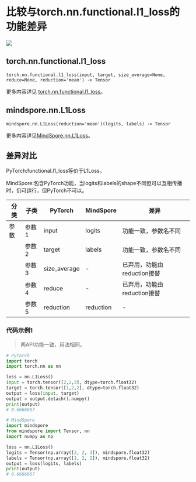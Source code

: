 # 比较与torch.nn.functional.l1_loss的功能差异

<a href="https://gitee.com/mindspore/docs/blob/master/docs/mindspore/source_zh_cn/note/api_mapping/pytorch_diff/L1Loss_func.md" target="_blank"><img src="https://mindspore-website.obs.cn-north-4.myhuaweicloud.com/website-images/master/resource/_static/logo_source.png"></a>

## torch.nn.functional.l1_loss

``` text
torch.nn.functional.l1_loss(input, target, size_average=None, reduce=None, reduction='mean') -> Tensor
```

更多内容详见 [torch.nn.functional.l1_loss](https://pytorch.org/docs/1.8.1/nn.functional.html#l1-loss)。

## mindspore.nn.L1Loss

```text
mindspore.nn.L1Loss(reduction='mean')(logits, labels) -> Tensor
```

更多内容详见[MindSpore.nn.L1Loss](https://mindspore.cn/docs/zh-CN/master/api_python/nn/mindspore.nn.L1Loss.html)。

## 差异对比

PyTorch:functional.l1_loss等价于L1Loss。

MindSpore:包含PyTorch功能，当logits和labels的shape不同但可以互相传播时，仍可运行，但PyTorch不可以。

| 分类 | 子类  | PyTorch   | MindSpore | 差异                 |
| ---- | ----- | --------- | --------- | -------------------- |
| 参数  | 参数1| input     | logits    | 功能一致，参数名不同 |
|      | 参数2| target    | labels    | 功能一致，参数名不同 |
|      | 参数3 | size_average     | -    | 已弃用，功能由reduction接替 |
|      | 参数4 | reduce    | -    | 已弃用，功能由reduction接替|
|      | 参数5 | reduction | reduction | - |

### 代码示例1

> 两API功能一致，用法相同。

```python
# PyTorch
import torch
import torch.nn as nn

loss = nn.L1Loss()
input = torch.tensor([2,2,3], dtype=torch.float32)
target = torch.tensor([1,2,2], dtype=torch.float32)
output = loss(input, target)
output = output.detach().numpy()
print(output)
# 0.6666667

# MindSpore
import mindspore
from mindspore import Tensor, nn
import numpy as np

loss = nn.L1Loss()
logits = Tensor(np.array([2, 2, 3]), mindspore.float32)
labels = Tensor(np.array([1, 2, 2]), mindspore.float32)
output = loss(logits, labels)
print(output)
# 0.6666667
```

